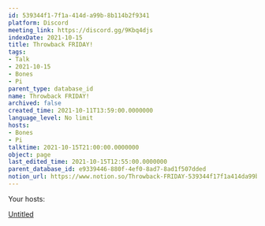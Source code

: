 ```yaml
---
id: 539344f1-7f1a-414d-a99b-8b114b2f9341
platform: Discord
meeting_link: https://discord.gg/9Kbq4djs
indexDate: 2021-10-15
title: Throwback FRIDAY!
tags:
- Talk
- 2021-10-15
- Bones
- Pi
parent_type: database_id
name: Throwback FRIDAY!
archived: false
created_time: 2021-10-11T13:59:00.0000000
language_level: No limit
hosts:
- Bones
- Pi
talktime: 2021-10-15T21:00:00.0000000
object: page
last_edited_time: 2021-10-15T12:55:00.0000000
parent_database_id: e9339446-880f-4ef0-8ad7-8ad1f507dded
notion_url: https://www.notion.so/Throwback-FRIDAY-539344f17f1a414da99b8b114b2f9341
---
```




Your hosts:

[Untitled](https://www.notion.so/482e61b02b9c4456b2b4fe86bb7544c6)   





